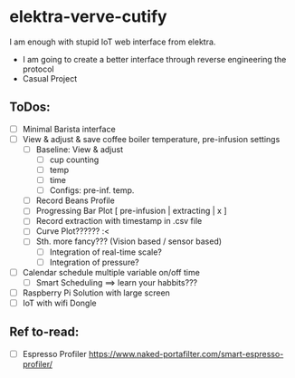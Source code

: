 # elektra-verve-cutify
I am enough with stupid IoT web interface from elektra.

- I am going to create a better interface through reverse engineering the protocol
- Casual Project

## ToDos:
- [ ] Minimal Barista interface 
- [ ] View & adjust & save coffee boiler temperature, pre-infusion settings
    - [ ] Baseline: View & adjust
      - [ ] cup counting
      - [ ] temp
      - [ ] time
      - [ ] Configs: pre-inf. temp. 
    - [ ] Record Beans Profile
    - [ ] Progressing Bar Plot [ pre-infusion | extracting | x ]
    - [ ] Record extraction with timestamp in .csv file
    - [ ] Curve Plot?????? :<
    - [ ] Sth. more fancy??? (Vision based / sensor based)
        - [ ] Integration of real-time scale?
        - [ ] Integration of pressure?
- [ ] Calendar schedule multiple variable on/off time 
    - [ ] Smart Scheduling ==> learn your habbits???
- [ ] Raspberry Pi Solution with large screen
- [ ] IoT with wifi Dongle

## Ref to-read:
- [ ] Espresso Profiler https://www.naked-portafilter.com/smart-espresso-profiler/
